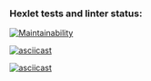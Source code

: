 ### Hexlet tests and linter status:
[![Maintainability](https://api.codeclimate.com/v1/badges/9b0970d42f7986ce0445/maintainability)](https://codeclimate.com/github/G-Man666/php-project-45/maintainability)

[![asciicast](https://asciinema.org/a/iNWvBe3dDDjhZztJXnazzfbqF.svg)](https://asciinema.org/a/iNWvBe3dDDjhZztJXnazzfbqF)

[![asciicast](https://asciinema.org/a/RgJDCfScntonYcOhqU9kFJiPo.svg)](https://asciinema.org/a/RgJDCfScntonYcOhqU9kFJiPo)
